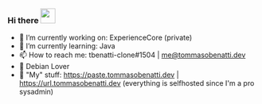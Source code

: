### Hi there <img src="https://raw.githubusercontent.com/MartinHeinz/MartinHeinz/master/wave.gif" width="30px">


- 🔭 I’m currently working on: ExperienceCore (private)
- 🌱 I’m currently learning: Java
- 📫 How to reach me: tbenatti-clone#1504 | me@tommasobenatti.dev
- 🐧  Debian Lover
- 🧰 "My" stuff: 
      https://paste.tommasobenatti.dev | https://url.tommasobenatti.dev
      (everything is selfhosted since I'm a pro sysadmin)

